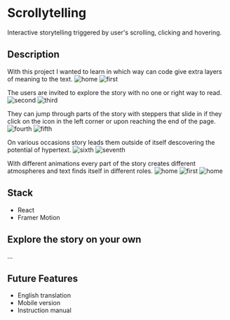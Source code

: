 # Scrollytelling

Interactive storytelling triggered by user's scrolling, clicking and hovering.

## Description

With this project I wanted to learn in which way can code give extra layers of meaning to the text.
![home](./public/images/scrollytelling/img1.png)
![first](/images/scrollytelling/img6.png)

The users are invited to explore the story with no one or right way to read.
![second](/images/scrollytelling/img7.png)
![third](/images/scrollytelling/img8.png)

They can jump through parts of the story with steppers that slide in if they click on the icon in the left corner or upon reaching the end of the page.
![fourth](/images/scrollytelling/img9.png)
![fifth](/images/scrollytelling/img10.png)

On various occasions story leads them outside of itself descovering the potential of hypertext.
![sixth](/images/scrollytelling/img11.png)
![seventh](/images/scrollytelling/img12.png)

With different animations every part of the story creates different atmospheres and text finds itself in different roles.
![home](/images/scrollytelling/img13.png)
![first](/images/scrollytelling/img14.png)
![home](/images/scrollytelling/img15.png)

## Stack

-   React
-   Framer Motion

## Explore the story on your own

...

## Future Features

-   English translation
-   Mobile version
-   Instruction manual

